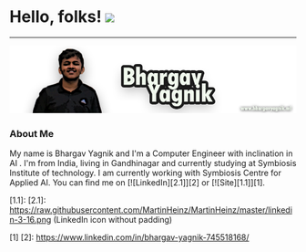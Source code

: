 # Hello, folks! <img src="https://raw.githubusercontent.com/MartinHeinz/MartinHeinz/master/wave.gif" width="30px">
---
![](img/bcy.png)


###  About Me
My name is Bhargav Yagnik and I'm a Computer Engineer with inclination in AI . I'm from India, living in Gandhinagar and currently studying at Symbiosis Institute of technology. I am currently working with Symbiosis Centre for Applied AI. You can find me on [![LinkedIn][2.1]][2] or [![Site][1.1]][1].

[1.1]: 
[2.1]: https://raw.githubusercontent.com/MartinHeinz/MartinHeinz/master/linkedin-3-16.png (LinkedIn icon without padding)

[1]
[2]: https://www.linkedin.com/in/bhargav-yagnik-745518168/
